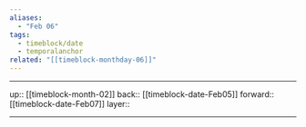 ```yaml
---
aliases:
  - "Feb 06"
tags:
  - timeblock/date
  - temporalanchor
related: "[[timeblock-monthday-06]]"
---
```




***

up:: [[timeblock-month-02]]
back:: [[timeblock-date-Feb05]]
forward:: [[timeblock-date-Feb07]]
layer:: 

***
